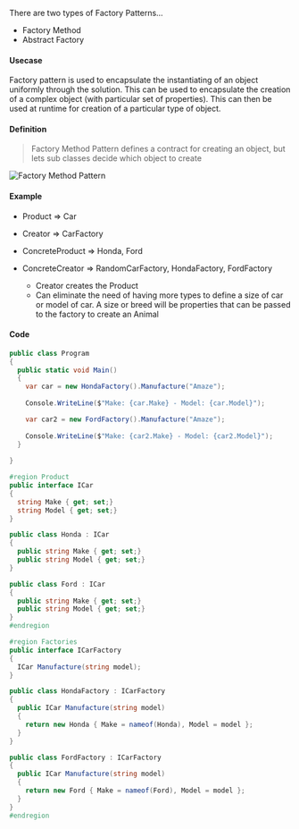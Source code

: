 There are two types of Factory Patterns...
- Factory Method
- Abstract Factory

#### Usecase
Factory pattern is used to encapsulate the instantiating of an object uniformly through the solution.
This can be used to encapsulate the creation of a complex object (with particular set of properties). This can then be used at runtime for creation of a particular type of object.

#### Definition
> Factory Method Pattern defines a contract for creating an object, but lets sub classes decide which object to create

![Factory Method Pattern](https://upload.wikimedia.org/wikipedia/commons/4/43/W3sDesign_Factory_Method_Design_Pattern_UML.jpg "Factory Method Pattern")

#### Example
- Product => Car
- Creator => CarFactory
- ConcreteProduct => Honda, Ford
- ConcreteCreator => RandomCarFactory, HondaFactory, FordFactory

  - Creator creates the Product
  - Can eliminate the need of having more types to define a size of car or model of car. A size or breed will be properties that can be passed to the factory to create an Animal
  
#### Code
~~~csharp
public class Program
{
  public static void Main()
  {
    var car = new HondaFactory().Manufacture("Amaze");
    
    Console.WriteLine($"Make: {car.Make} - Model: {car.Model}");

    var car2 = new FordFactory().Manufacture("Amaze");
    
    Console.WriteLine($"Make: {car2.Make} - Model: {car2.Model}");
  }
    
}

#region Product
public interface ICar
{
  string Make { get; set;}
  string Model { get; set;}
}

public class Honda : ICar
{
  public string Make { get; set;}
  public string Model { get; set;}
}

public class Ford : ICar
{
  public string Make { get; set;}
  public string Model { get; set;}
}
#endregion

#region Factories
public interface ICarFactory
{
  ICar Manufacture(string model);
}

public class HondaFactory : ICarFactory
{
  public ICar Manufacture(string model)
  {
    return new Honda { Make = nameof(Honda), Model = model };
  }
}

public class FordFactory : ICarFactory
{
  public ICar Manufacture(string model)
  {
    return new Ford { Make = nameof(Ford), Model = model };
  }
}
#endregion
~~~
